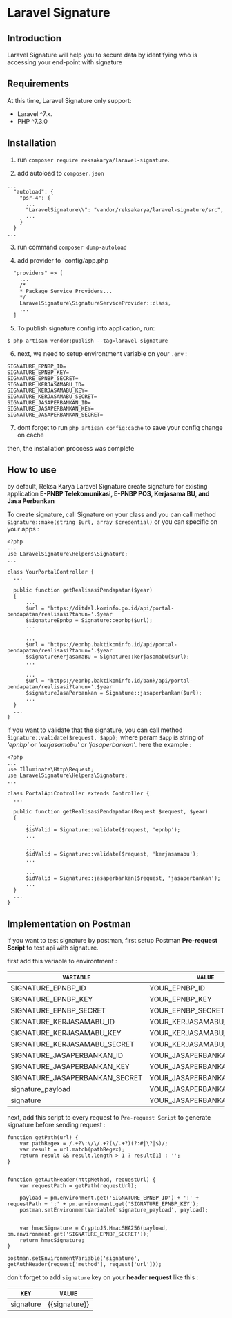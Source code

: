 # Laravel Signature


## Introduction

Laravel Signature will help you to secure data by identifying who is accessing your end-point with signature

## Requirements

At this time, Laravel Signature only support:
- Laravel ^7.x.
- PHP ^7.3.0

## Installation

1. run `composer require reksakarya/laravel-signature`.

2. add autoload to `composer.json`
```
...
  "autoload": {
    "psr-4": {
      ...
      "LaravelSignature\\": "vandor/reksakarya/laravel-signature/src",
      ...
    }
  }
...
```

3. run command ```composer dump-autoload```

4. add provider to `config/app.php 
```
  "providers" => [
    ...
    /*
    * Package Service Providers...
    */
    LaravelSignature\SignatureServiceProvider::class,
    ...
  ]
```

5. To publish signature config into application, run:

```
$ php artisan vendor:publish --tag=laravel-signature
```

6. next, we need to setup environtment variable on your `.env` :
```
SIGNATURE_EPNBP_ID=
SIGNATURE_EPNBP_KEY=
SIGNATURE_EPNBP_SECRET=
SIGNATURE_KERJASAMABU_ID=
SIGNATURE_KERJASAMABU_KEY=
SIGNATURE_KERJASAMABU_SECRET=
SIGNATURE_JASAPERBANKAN_ID=
SIGNATURE_JASAPERBANKAN_KEY=
SIGNATURE_JASAPERBANKAN_SECRET=
```

7. dont forget to run `php artisan config:cache` to save your config change on cache

then, the installation proccess was complete

## How to use

by default, Reksa Karya Laravel Signature create signature for existing application **E-PNBP Telekomunikasi, E-PNBP POS, Kerjasama BU, and Jasa Perbankan**


To create signature, call Signature on your class and you can call method `Signature::make(string $url, array $credential)` or you can specific on your apps :

```
<?php
...
use LaravelSignature\Helpers\Signature;
...

class YourPortalController {
  ...
  
  public function getRealisasiPendapatan($year)
  {
      ...
      $url = 'https://ditdal.kominfo.go.id/api/portal-pendapatan/realisasi?tahun='.$year
      $signatureEpnbp = Signature::epnbp($url);
      ...
      
      ...
      $url = 'https://epnbp.baktikominfo.id/api/portal-pendapatan/realisasi?tahun='.$year
      $signatureKerjasamaBU = Signature::kerjasamabu($url);
      ...
      
      ...
      $url = 'https://epnbp.baktikominfo.id/bank/api/portal-pendapatan/realisasi?tahun='.$year
      $signatureJasaPerbankan = Signature::jasaperbankan($url);
      ...
  } 
  ...
}
```

if you want to validate that the signature, you can call method `Signature::validate($request, $app);` where param `$app` is string of *'epnbp'* or *'kerjasamabu'* or *'jasaperbankan'*. here the example :


```
<?php
...
use Illuminate\Http\Request;
use LaravelSignature\Helpers\Signature;
...

class PortalApiController extends Controller {
  ...
  
  public function getRealisasiPendapatan(Request $request, $year)
  {
      ...
      $isValid = Signature::validate($request, 'epnbp');
      ...
      
      ...
      $idValid = Signature::validate($request, 'kerjasamabu');
      ...
      
      ...
      $idValid = Signature::jasaperbankan($request, 'jasaperbankan');
      ...
  } 
  ...
}
```

## Implementation on Postman
if you want to test signature by postman, first setup Postman **Pre-request Script** to test api with signature.

first add this variable to environtment : 

| `VARIABLE`                       | `VALUE`                    |
|----------------------------------|----------------------------|
| SIGNATURE_EPNBP_ID               | YOUR_EPNBP_ID              |
| SIGNATURE_EPNBP_KEY              | YOUR_EPNBP_KEY             |
| SIGNATURE_EPNBP_SECRET           | YOUR_EPNBP_SECRET          |
| SIGNATURE_KERJASAMABU_ID         | YOUR_KERJASAMABU_ID        |
| SIGNATURE_KERJASAMABU_KEY        | YOUR_KERJASAMABU_KEY       |
| SIGNATURE_KERJASAMABU_SECRET     | YOUR_KERJASAMABU_SECRET    |
| SIGNATURE_JASAPERBANKAN_ID       | YOUR_JASAPERBANKAN_ID      |
| SIGNATURE_JASAPERBANKAN_KEY      | YOUR_JASAPERBANKAN_KEY     |
| SIGNATURE_JASAPERBANKAN_SECRET   | YOUR_JASAPERBANKAN_SECRET  |
| signature_payload                | YOUR_JASAPERBANKAN_SECRET  |
| signature                        | YOUR_JASAPERBANKAN_SECRET  |

next, add this script to every request to `Pre-request Script` to generate signature before sending request : 
```
function getPath(url) {
    var pathRegex = /.+?\:\/\/.+?(\/.+?)(?:#|\?|$)/;
    var result = url.match(pathRegex);
    return result && result.length > 1 ? result[1] : ''; 
}
 
 
function getAuthHeader(httpMethod, requestUrl) {
    var requestPath = getPath(requestUrl);
    
    payload = pm.environment.get('SIGNATURE_EPNBP_ID') + ':' + requestPath + ':' + pm.environment.get('SIGNATURE_EPNBP_KEY');
    postman.setEnvironmentVariable('signature_payload', payload);
    
              
    var hmacSignature = CryptoJS.HmacSHA256(payload, pm.environment.get('SIGNATURE_EPNBP_SECRET'));
    return hmacSignature;
}

postman.setEnvironmentVariable('signature', getAuthHeader(request['method'], request['url']));
```

don't forget to add `signature` key on your **header request** like this : 

| `KEY`                       | `VALUE`                    |
|-----------------------------|----------------------------|
| signature                   | {{signature}}              |
